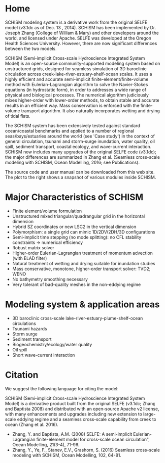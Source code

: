# Home
SCHISM modeling system is a derivative work from the original SELFE model (v3.1dc as of Dec. 13 , 2014). SCHISM has been implemented by Dr. Joseph Zhang (College of William & Mary) and other developers around the world, and licensed under Apache. SELFE was developed at the Oregon Health Sciences University. However, there are now significant differences between the two models.

SCHISM (Semi-implicit Cross-scale Hydroscience Integrated System Model) is an open-source community-supported modeling system based on unstructured grids, designed for seamless simulation of 3D baroclinic circulation across creek-lake-river-estuary-shelf-ocean scales. It uses a highly efficient and accurate semi-implicit finite-element/finite-volume method with Eulerian-Lagrangian algorithm to solve the Navier-Stokes equations (in hydrostatic form), in order to addresses a wide range of physical and biological processes. The numerical algorithm judiciously mixes higher-order with lower-order methods, to obtain stable and accurate results in an efficient way. Mass conservation is enforced with the finite-volume transport algorithm. It also naturally incorporates wetting and drying of tidal flats.

The SCHISM system has been extensively tested against standard ocean/coastal benchmarks and applied to a number of regional seas/bays/estuaries around the world (see 'Case study') in the context of general circulation, tsunami and storm-surge inundation, water quality, oil spill, sediment transport, coastal ecology, and wave-current interaction. SCHISM now includes many upgrades of the original SELFE code (v3.1dc); the major differences are summarized in Zhang et al. (Seamless cross-scale modeling with SCHISM, Ocean Modelling, 2016; see Publications).

The source code and user manual can be downloaded from this web site. The plot to the right shows a snapshot of various modules inside SCHISM.

# Major Characteristics of SCHISM
- Finite element/volume formulation
- Unstructured mixed triangular/quadrangular grid in the horizontal dimension
- Hybrid SZ coordinates or new LSC2 in the vertical dimension
- Polymorphism: a single grid can mimic 1D/2DV/2DH/3D configurations
- Semi-implicit time stepping (no mode splitting): no CFL stability constraints → numerical efficiency
- Robust matrix solver
- Higher-order Eulerian-Lagrangian treatment of momentum advection (with ELAD filter)
- Natural treatment of wetting and drying suitable for inundation studies
- Mass conservative, monotone, higher-order transport solver: TVD2; WENO
- No bathymetry smoothing necessary
- Very tolerant of bad-quality meshes in the non-eddying regime

# Modeling system & application areas
- 3D baroclinic cross-scale lake-river-estuary-plume-shelf-ocean circulations
- Tsunami hazards
- Storm surge
- Sediment transport
- Biogeochemistry/ecology/water quality
- Oil spill
- Short wave-current interaction

# Citation
We suggest the following language for citing the model:

SCHISM (Semi-implicit Cross-scale Hydroscience Integrated System Model) is a derivative product built from the original SELFE (v3.1dc; Zhang and Baptista 2008) and distributed with an open-source Apache v2 license, with many enhancements and upgrades including new extension to large-scale eddying regime and a seamless cross-scale capability from creek to ocean (Zhang et al. 2016).

- Zhang, Y. and Baptista, A.M. (2008) SELFE: A semi-implicit Eulerian-Lagrangian finite-element model for cross-scale ocean circulation", Ocean Modelling, 21(3-4), 71-96.
- Zhang, Y., Ye, F., Stanev, E.V., Grashorn, S. (2016) Seamless cross-scale modeling with SCHISM, Ocean Modelling, 102, 64-81.

